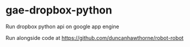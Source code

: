 # gae-dropbox-python
Run dropbox python api on google app engine

Run alongside code at https://github.com/duncanhawthorne/robot-robot
